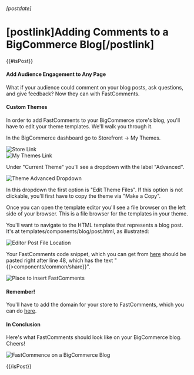 ###### [postdate]
# [postlink]Adding Comments to a BigCommerce Blog[/postlink]

{{#isPost}}

#### Add Audience Engagement to Any Page
What if your audience could comment on your blog posts, ask questions, and give feedback? Now they can with FastComments.

#### Custom Themes
In order to add FastComments to your BigCommerce store's blog, you'll have to edit your theme templates. We'll walk you through it.

In the BigCommerce dashboard go to Storefront -> My Themes.

<div class="text-center">
    <img data-src="images/fc-bigcommerce-store-link.png" alt="Store Link" title="Store Link" class="lozad" />
</div>


<div class="text-center">
    <img data-src="images/fc-bigcommerce-my-themes.png" alt="My Themes Link" title="My Themes Link" class="lozad" />
</div>

Under "Current Theme" you'll see a dropdown with the label "Advanced".

<div class="text-center">
    <img data-src="images/fc-bigcommerce-advanced-dropdown.png" alt="Theme Advanced Dropdown" title="Theme Advanced Dropdown" class="lozad" />
</div>

In this dropdown the first option is "Edit Theme Files". If this option is not clickable, you'll first have to copy the theme via "Make a Copy".

Once you can open the template editor you'll see a file browser on the left side of your browser. This is a file browser for the templates in your theme.

You'll want to navigate to the HTML template that represents a blog post. It's at templates/components/blog/post.html, as illustrated:

<div class="text-center">
    <img data-src="images/fc-bigcommerce-editor-post-file.png" alt="Editor Post File Location" title="Editor Post File Location" class="lozad" />
</div>

Your FastComments code snippet, which you can get from <a href="https://fastcomments.com/auth/my-account/get-acct-code" target="_blank">here</a> should be pasted right after line 48, which has the text "&#123;{>components/common/share}&#125;".

<div class="text-center">
    <img data-src="images/fc-bigcommerce-blog-post-script-location.png" alt="Place to insert FastComments" title="Place to insert FastComments" class="lozad" />
</div>

#### Remember!
You'll have to add the domain for your store to FastComments, which you can do <a href="https://fastcomments.com/auth/my-account/configure-domains" target="_blank">here</a>.

#### In Conclusion
Here's what FastComments should look like on your BigCommerce blog. Cheers!

<div class="text-center">
    <img data-src="images/fc-bigcommerce-blog-post-example.png" alt="FastCommence on a BigCommerce Blog" title="FastCommence on a BigCommerce Blog" class="lozad" />
</div>

{{/isPost}}
